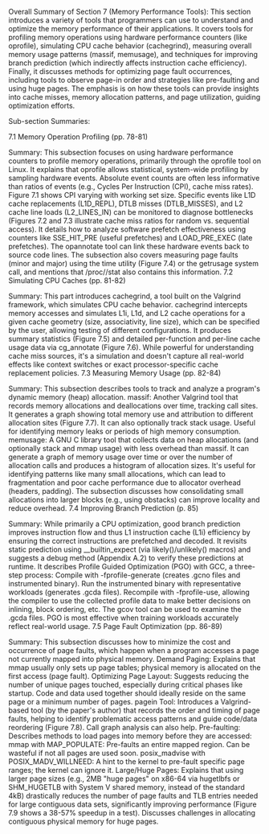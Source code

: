 Overall Summary of Section 7 (Memory Performance Tools):
This section introduces a variety of tools that programmers can use to understand and optimize the memory performance of their applications. It covers tools for profiling memory operations using hardware performance counters (like oprofile), simulating CPU cache behavior (cachegrind), measuring overall memory usage patterns (massif, memusage), and techniques for improving branch prediction (which indirectly affects instruction cache efficiency). Finally, it discusses methods for optimizing page fault occurrences, including tools to observe page-in order and strategies like pre-faulting and using huge pages. The emphasis is on how these tools can provide insights into cache misses, memory allocation patterns, and page utilization, guiding optimization efforts.

Sub-section Summaries:

7.1 Memory Operation Profiling (pp. 78-81)

Summary: This subsection focuses on using hardware performance counters to profile memory operations, primarily through the oprofile tool on Linux.
It explains that oprofile allows statistical, system-wide profiling by sampling hardware events.
Absolute event counts are often less informative than ratios of events (e.g., Cycles Per Instruction (CPI), cache miss rates). Figure 7.1 shows CPI varying with working set size.
Specific events like L1D cache replacements (L1D_REPL), DTLB misses (DTLB_MISSES), and L2 cache line loads (L2_LINES_IN) can be monitored to diagnose bottlenecks (Figures 7.2 and 7.3 illustrate cache miss ratios for random vs. sequential access).
It details how to analyze software prefetch effectiveness using counters like SSE_HIT_PRE (useful prefetches) and LOAD_PRE_EXEC (late prefetches).
The opannotate tool can link these hardware events back to source code lines.
The subsection also covers measuring page faults (minor and major) using the time utility (Figure 7.4) or the getrusage system call, and mentions that /proc/<PID>/stat also contains this information.
7.2 Simulating CPU Caches (pp. 81-82)

Summary: This part introduces cachegrind, a tool built on the Valgrind framework, which simulates CPU cache behavior.
cachegrind intercepts memory accesses and simulates L1i, L1d, and L2 cache operations for a given cache geometry (size, associativity, line size), which can be specified by the user, allowing testing of different configurations.
It produces summary statistics (Figure 7.5) and detailed per-function and per-line cache usage data via cg_annotate (Figure 7.6).
While powerful for understanding cache miss sources, it's a simulation and doesn't capture all real-world effects like context switches or exact processor-specific cache replacement policies.
7.3 Measuring Memory Usage (pp. 82-84)

Summary: This subsection describes tools to track and analyze a program's dynamic memory (heap) allocation.
massif: Another Valgrind tool that records memory allocations and deallocations over time, tracking call sites. It generates a graph showing total memory use and attribution to different allocation sites (Figure 7.7). It can also optionally track stack usage. Useful for identifying memory leaks or periods of high memory consumption.
memusage: A GNU C library tool that collects data on heap allocations (and optionally stack and mmap usage) with less overhead than massif. It can generate a graph of memory usage over time or over the number of allocation calls and produces a histogram of allocation sizes. It's useful for identifying patterns like many small allocations, which can lead to fragmentation and poor cache performance due to allocator overhead (headers, padding). The subsection discusses how consolidating small allocations into larger blocks (e.g., using obstacks) can improve locality and reduce overhead.
7.4 Improving Branch Prediction (p. 85)

Summary: While primarily a CPU optimization, good branch prediction improves instruction flow and thus L1 instruction cache (L1i) efficiency by ensuring the correct instructions are prefetched and decoded.
It revisits static prediction using __builtin_expect (via likely()/unlikely() macros) and suggests a debug method (Appendix A.2) to verify these predictions at runtime.
It describes Profile Guided Optimization (PGO) with GCC, a three-step process:
Compile with -fprofile-generate (creates .gcno files and instrumented binary).
Run the instrumented binary with representative workloads (generates .gcda files).
Recompile with -fprofile-use, allowing the compiler to use the collected profile data to make better decisions on inlining, block ordering, etc.
The gcov tool can be used to examine the .gcda files. PGO is most effective when training workloads accurately reflect real-world usage.
7.5 Page Fault Optimization (pp. 86-89)

Summary: This subsection discusses how to minimize the cost and occurrence of page faults, which happen when a program accesses a page not currently mapped into physical memory.
Demand Paging: Explains that mmap usually only sets up page tables; physical memory is allocated on the first access (page fault).
Optimizing Page Layout: Suggests reducing the number of unique pages touched, especially during critical phases like startup. Code and data used together should ideally reside on the same page or a minimum number of pages.
pagein Tool: Introduces a Valgrind-based tool (by the paper's author) that records the order and timing of page faults, helping to identify problematic access patterns and guide code/data reordering (Figure 7.8). Call graph analysis can also help.
Pre-faulting: Describes methods to load pages into memory before they are accessed:
mmap with MAP_POPULATE: Pre-faults an entire mapped region. Can be wasteful if not all pages are used soon.
posix_madvise with POSIX_MADV_WILLNEED: A hint to the kernel to pre-fault specific page ranges; the kernel can ignore it.
Large/Huge Pages: Explains that using larger page sizes (e.g., 2MB "huge pages" on x86-64 via hugetlbfs or SHM_HUGETLB with System V shared memory, instead of the standard 4kB) drastically reduces the number of page faults and TLB entries needed for large contiguous data sets, significantly improving performance (Figure 7.9 shows a 38-57% speedup in a test). Discusses challenges in allocating contiguous physical memory for huge pages.